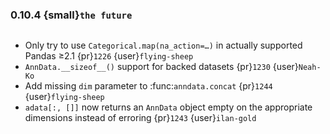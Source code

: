 ### 0.10.4 {small}`the future`

```{rubric} Bugfix
```
* Only try to use `Categorical.map(na_action=…)` in actually supported Pandas ≥2.1 {pr}`1226` {user}`flying-sheep`
* `AnnData.__sizeof__()` support for backed datasets {pr}`1230` {user}`Neah-Ko`
* Add missing `dim` parameter to :func:`anndata.concat` {pr}`1244` {user}`flying-sheep`
* `adata[:, []]` now returns an `AnnData` object empty on the appropriate dimensions instead of erroring {pr}`1243` {user}`ilan-gold`

```{rubric} Documentation
```

```{rubric} Performance
```
